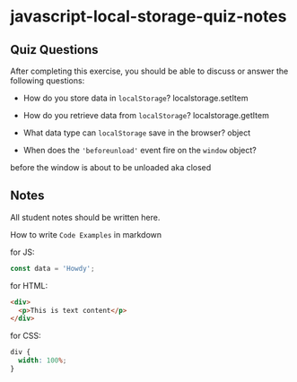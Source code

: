 # javascript-local-storage-quiz-notes

## Quiz Questions

After completing this exercise, you should be able to discuss or answer the following questions:

- How do you store data in `localStorage`?
  localstorage.setItem

- How do you retrieve data from `localStorage`?
  localstorage.getItem

- What data type can `localStorage` save in the browser?
  object

- When does the `'beforeunload'` event fire on the `window` object?

before the window is about to be unloaded aka closed

## Notes

All student notes should be written here.

How to write `Code Examples` in markdown

for JS:

```javascript
const data = 'Howdy';
```

for HTML:

```html
<div>
  <p>This is text content</p>
</div>
```

for CSS:

```css
div {
  width: 100%;
}
```
